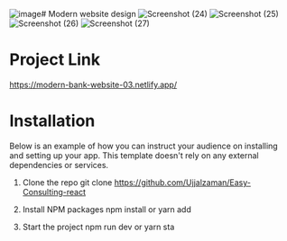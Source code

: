 ![image](https://github.com/user-attachments/assets/a3e93fbf-8863-4776-80a8-dd5383f33c29)# Modern website design
![Screenshot (24)](https://github.com/user-attachments/assets/a2c21de7-9748-49b5-b0cd-8eb756459fc1)
![Screenshot (25)](https://github.com/user-attachments/assets/b1edc12d-7af9-483d-bf08-65107cda0273)
![Screenshot (26)](https://github.com/user-attachments/assets/22f61d5d-019b-40c2-8c90-5276901f96d6)
![Screenshot (27)](https://github.com/user-attachments/assets/a8a60782-6ec5-4736-acf0-73239bd672ce)

# Project Link
https://modern-bank-website-03.netlify.app/

# Installation 
Below is an example of how you can instruct your audience on installing and setting up your app. This template doesn't rely on any external dependencies or services.

1. Clone the repo
  git clone https://github.com/Ujjalzaman/Easy-Consulting-react

2. Install NPM packages
  npm install
  or
  yarn add

3. Start the project
  npm run dev
  or
  yarn sta
